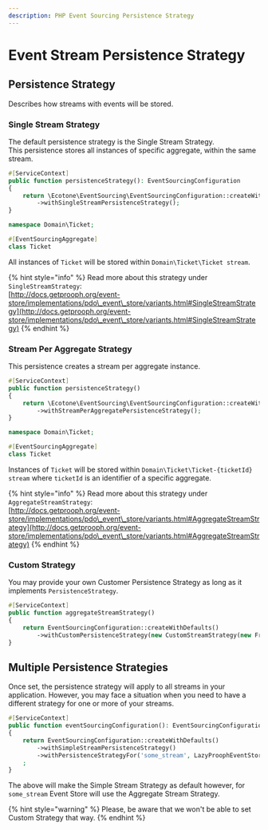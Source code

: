 ```yaml
---
description: PHP Event Sourcing Persistence Strategy
---
```


# Event Stream Persistence Strategy

## Persistence Strategy

Describes how streams with events will be stored.

### Single Stream Strategy

The default persistence strategy is the Single Stream Strategy.\
This persistence stores all instances of specific aggregate, within the same stream.

```php
#[ServiceContext]
public function persistenceStrategy(): EventSourcingConfiguration
{
    return \Ecotone\EventSourcing\EventSourcingConfiguration::createWithDefaults()
        ->withSingleStreamPersistenceStrategy();
}
```

```php
namespace Domain\Ticket;

#[EventSourcingAggregate]
class Ticket
```

All instances of `Ticket` will be stored within `Domain\Ticket\Ticket stream`.&#x20;

{% hint style="info" %}
Read more about this strategy under `SingleStreamStrategy`:\
[http://docs.getprooph.org/event-store/implementations/pdo\_event\_store/variants.html#SingleStreamStrategy](http://docs.getprooph.org/event-store/implementations/pdo\_event\_store/variants.html#SingleStreamStrategy)
{% endhint %}

### Stream Per Aggregate Strategy

This persistence creates a stream per aggregate instance.

```php
#[ServiceContext]
public function persistenceStrategy()
{
    return \Ecotone\EventSourcing\EventSourcingConfiguration::createWithDefaults()
        ->withStreamPerAggregatePersistenceStrategy();
}
```

```php
namespace Domain\Ticket;

#[EventSourcingAggregate]
class Ticket
```

Instances of `Ticket` will be stored within `Domain\Ticket\Ticket-{ticketId} stream` where `ticketId` is an identifier of a specific aggregate.&#x20;

{% hint style="info" %}
Read more about this strategy under `AggregateStreamStrategy`:\
[http://docs.getprooph.org/event-store/implementations/pdo\_event\_store/variants.html#AggregateStreamStrategy](http://docs.getprooph.org/event-store/implementations/pdo\_event\_store/variants.html#AggregateStreamStrategy)
{% endhint %}

### Custom Strategy

You may provide your own Customer Persistence Strategy as long as it implements `PersistenceStrategy`.

```php
#[ServiceContext]
public function aggregateStreamStrategy()
{
    return EventSourcingConfiguration::createWithDefaults()
        ->withCustomPersistenceStrategy(new CustomStreamStrategy(new FromProophMessageToArrayConverter()));
}
```

## Multiple Persistence Strategies

Once set, the persistence strategy will apply to all streams in your application. However, you may face a situation when you need to have a different strategy for one or more of your streams.

```php
#[ServiceContext]
public function eventSourcingConfiguration(): EventSourcingConfiguration
{
    return EventSourcingConfiguration::createWithDefaults()
        ->withSimpleStreamPersistenceStrategy()
        ->withPersistenceStrategyFor('some_stream', LazyProophEventStore::AGGREGATE_STREAM_PERSISTENCE)
    ;
}
```

The above will make the Simple Stream Strategy as default however, for `some_stream` Event Store will use the Aggregate Stream Strategy.

{% hint style="warning" %}
Please, be aware that we won't be able to set Custom Strategy that way.
{% endhint %}
